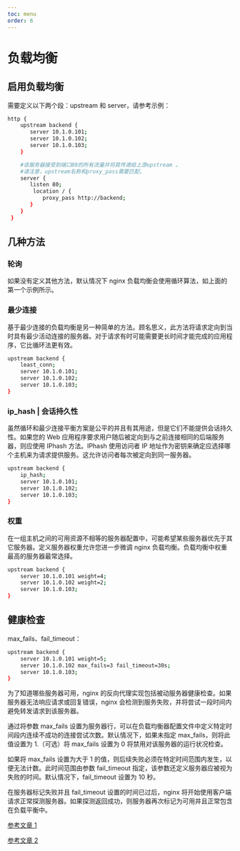 ```yaml
---
toc: menu
order: 6
---
```


# 负载均衡

## 启用负载均衡

需要定义以下两个段：upstream 和 server，请参考示例：

```bash
http {
    upstream backend {
       server 10.1.0.101;
       server 10.1.0.102;
       server 10.1.0.103;
    }

    #该服务器接受到端口80的所有流量并将其传递给上游upstream 。
    #请注意，upstream名称和proxy_pass需要匹配。
    server {
       listen 80;
        location / {
           proxy_pass http://backend;
       }
    }
 }
```

## 几种方法

### 轮询

如果没有定义其他方法，默认情况下 nginx 负载均衡会使用循环算法，如上面的第一个示例所示。

### 最少连接

基于最少连接的负载均衡是另一种简单的方法。顾名思义，此方法将请求定向到当时具有最少活动连接的服务器。对于请求有时可能需要更长时间才能完成的应用程序，它比循环法更有效。

```bash
upstream backend {
    least_conn;
    server 10.1.0.101;
    server 10.1.0.102;
    server 10.1.0.103;
}
```

### ip_hash | 会话持久性

虽然循环和最少连接平衡方案是公平的并且有其用途，但是它们不能提供会话持久性。如果您的 Web 应用程序要求用户随后被定向到与之前连接相同的后端服务器，则应使用 IPhash 方法。IPhash 使用访问者 IP 地址作为密钥来确定应选择哪个主机来为请求提供服务。这允许访问者每次被定向到同一服务器。

```bash
upstream backend {
    ip_hash;
    server 10.1.0.101;
    server 10.1.0.102;
    server 10.1.0.103;
}
```

### 权重

在一组主机之间的可用资源不相等的服务器配置中，可能希望某些服务器优先于其它服务器。定义服务器权重允许您进一步微调 nginx 负载均衡。负载均衡中权重最高的服务器最常选择。

```bash
upstream backend {
    server 10.1.0.101 weight=4;
    server 10.1.0.102 weight=2;
    server 10.1.0.103;
}
```

## 健康检查

max_fails、fail_timeout：

```bash
upstream backend {
    server 10.1.0.101 weight=5;
    server 10.1.0.102 max_fails=3 fail_timeout=30s;
    server 10.1.0.103;
}
```

为了知道哪些服务器可用，nginx 的反向代理实现包括被动服务器健康检查。如果服务器无法响应请求或回复错误，nginx 会检测到服务失败，并将尝试一段时间内避免转发请求到该服务器。

通过将参数 max_fails 设置为服务器行，可以在负载均衡器配置文件中定义特定时间段内连续不成功的连接尝试次数。默认情况下，如果未指定 max_fails，则将此值设置为 1.（可选）将 max_fails 设置为 0 将禁用对该服务器的运行状况检查。

如果将 max_fails 设置为大于 1 的值，则后续失败必须在特定时间范围内发生，以便无法计数。此时间范围由参数 fail_timeout 指定，该参数还定义服务器应被视为失败的时间。默认情况下，fail_timeout 设置为 10 秒。

在服务器标记失败并且 fail_timeout 设置的时间已过后，nginx 将开始使用客户端请求正常探测服务器。如果探测返回成功，则服务器再次标记为可用并且正常包含在负载平衡中。

[参考文章 1](https://www.jianshu.com/p/b1e248acba35)

[参考文章 2](https://www.nginx.cn/4996.html)

